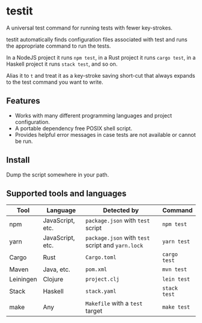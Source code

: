 # testit

A universal test command for running tests with fewer key-strokes.

testit automatically finds configuration files associated with test and runs
the appropriate command to run the tests.

In a NodeJS project it runs `npm test`, in a Rust project it runs `cargo test`,
in a Haskell project it runs `stack test`, and so on.

Alias it to `t` and treat it as a key-stroke saving short-cut that always
expands to the test command you want to write.

## Features

* Works with many different programming languages and project configuration.
* A portable dependency free POSIX shell script.
* Provides helpful error messages in case tests are not available or cannot be
  run.

## Install

Dump the script somewhere in your path.

## Supported tools and languages

| Tool      | Language         | Detected by                                       | Command      |
|-----------|------------------|---------------------------------------------------|--------------|
| npm       | JavaScript, etc. | `package.json` with `test` script                 | `npm test`   |
| yarn      | JavaScript, etc. | `package.json` with `test` script and `yarn.lock` | `yarn test`  |
| Cargo     | Rust             | `Cargo.toml`                                      | `cargo test` |
| Maven     | Java, etc.       | `pom.xml`                                         | `mvn test`   |
| Leiningen | Clojure          | `project.clj`                                     | `lein test`  |
| Stack     | Haskell          | `stack.yaml`                                      | `stack test` |
| make      | Any              | `Makefile` with a `test` target                   | `make test`  |
